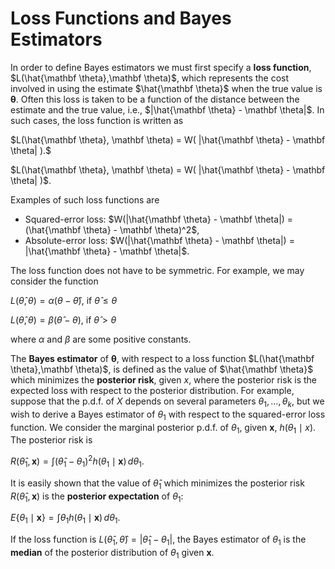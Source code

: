 # Loss Functions and Bayes Estimators


In order to define Bayes estimators we must first specify a
**loss function**, $L(\hat{\mathbf \theta},\mathbf \theta)$, which represents the cost
involved in using the estimate $\hat{\mathbf \theta}$ when the true value is
$\mathbf \theta$.  Often this loss is taken to be a function of the distance
between the estimate and the true value, i.e., 
$|\hat{\mathbf \theta} - \mathbf \theta|$.  In such cases, the loss function is written as

$L(\hat{\mathbf \theta}, \mathbf \theta) = W( |\hat{\mathbf \theta} - \mathbf \theta| ).$

$L(\hat{\mathbf \theta}, \mathbf \theta) = W( |\hat{\mathbf \theta} - \mathbf \theta| )$.

Examples of such loss functions are

- Squared-error loss: 
    $W(|\hat{\mathbf \theta} - \mathbf \theta|) = (\hat{\mathbf \theta} - \mathbf \theta)^2$,
- Absolute-error loss:
    $W(|\hat{\mathbf \theta} - \mathbf \theta|) = |\hat{\mathbf \theta} - \mathbf \theta|$.

The loss function does not have to be symmetric.  For example, we may
consider the function

$L(\hat\theta,\theta) = \alpha(\theta-\hat\theta)$, if $\hat\theta \leq \theta$

$L(\hat\theta,\theta) = \beta(\hat\theta-\theta)$,
if $\hat\theta > \theta$

where $\alpha$ and $\beta$ are some positive constants.

The **Bayes estimator** of $\mathbf \theta$, with respect to a loss function
$L(\hat{\mathbf \theta},\mathbf \theta)$, is defined as the value of
$\hat{\mathbf \theta}$ which minimizes the **posterior risk**, given $x$,
where the posterior risk is the expected loss with respect to the posterior
distribution.  For example, suppose that the p.d.f. of $X$ depends on several
parameters $\theta_1,\dots,\theta_k$, but we wish to derive a Bayes
estimator of $\theta_1$ with respect to the squared-error loss function.  We
consider the marginal posterior p.d.f. of $\theta_1$, given $\mathbf x$,
$h(\theta_1\mid x)$.  The posterior risk is

$R(\hat\theta_1,\mathbf{x})    = \int(\hat\theta_1 - \theta_1)^2 h(\theta_1\mid\mathbf{x}) \,d\theta_1.$

It is easily shown that the value of $\hat\theta_1$ which minimizes the
posterior risk $R(\hat\theta_1,\mathbf x)$ is the **posterior expectation**
of $\theta_1$:

$E\{\theta_1\mid\mathbf{x}\}  = \int \theta_1h(\theta_1\mid \mathbf{x}) \,d\theta_1.$

If the loss function is
$L(\hat\theta_1,\hat\theta) = |\hat\theta_1 - \theta_1|$,
the Bayes estimator of $\theta_1$ is the **median** of the
posterior distribution of $\theta_1$ given $\mathbf x$.
